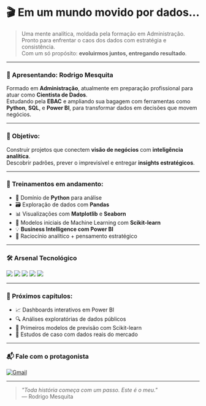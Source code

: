 # 🎬 Em um mundo movido por dados...

> Uma mente analítica, moldada pela formação em Administração.  
> Pronto para enfrentar o caos dos dados com estratégia e consistência.  
> Com um só propósito: **evoluirmos juntos, entregando resultado**.

---

### 👤 Apresentando: Rodrigo Mesquita

Formado em **Administração**, atualmente em preparação profissional para atuar como **Cientista de Dados**.  
Estudando pela **EBAC** e ampliando sua bagagem com ferramentas como **Python**, **SQL**, e **Power BI**, para transformar dados em decisões que movem negócios.

---

### 🎯 Objetivo:
Construir projetos que conectem **visão de negócios** com **inteligência analítica**.  
Descobrir padrões, prever o imprevisível e entregar **insights estratégicos**.

---

### 🧠 Treinamentos em andamento:

- 🐍 Domínio de **Python** para análise
- 🗃️ Exploração de dados com **Pandas**
- 📊 Visualizações com **Matplotlib** e **Seaborn**
- 🧮 Modelos iniciais de Machine Learning com **Scikit-learn**
- 💡 **Business Intelligence com Power BI**
- 🧠 Raciocínio analítico + pensamento estratégico

---

### 🛠️ Arsenal Tecnológico

<img src="https://img.shields.io/badge/Python-3776AB?style=flat&logo=python&logoColor=white" />
<img src="https://img.shields.io/badge/Git-F05032?style=flat&logo=git&logoColor=white" />
<img src="https://img.shields.io/badge/SQL-336791?style=flat&logo=postgresql&logoColor=white" />
<img src="https://img.shields.io/badge/Power%20BI-F2C811?style=flat&logo=powerbi&logoColor=black" />
<img src="https://img.shields.io/badge/Excel-217346?style=flat&logo=microsoft-excel&logoColor=white" />

---

### 🎥 Próximos capítulos:

- 📈 Dashboards interativos em Power BI
- 🔍 Análises exploratórias de dados públicos
- 🤖 Primeiros modelos de previsão com Scikit-learn
- 🧩 Estudos de caso com dados reais do mercado

---

### 📬 Fale com o protagonista

[![Gmail](https://img.shields.io/badge/Gmail-D14836?style=flat&logo=gmail&logoColor=white)](mailto:rodrigo.ms.099@gmail.com)

---

> *"Toda história começa com um passo. Este é o meu."*  
> — Rodrigo Mesquita


